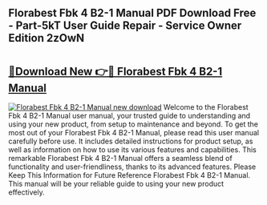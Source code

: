## Florabest Fbk 4 B2-1 Manual PDF Download Free - Part-5kT User Guide Repair - Service Owner Edition 2zOwN

# <h2><a href="http://cf19086.oget.top/?id=Florabest+Fbk+4+B2-1+Manual">🔗Download New 👉🔴 Florabest Fbk 4 B2-1 Manual</a></h2>

[![Florabest Fbk 4 B2-1 Manual new download](https://i.imgur.com/5g1atiW.png)](http://cf19086.oget.top/?id=Florabest+Fbk+4+B2-1+Manual)
Welcome to the Florabest Fbk 4 B2-1 Manual user manual, your trusted guide to understanding and using your new product, from setup to maintenance and beyond. To get the most out of your Florabest Fbk 4 B2-1 Manual, please read this user manual carefully before use. It includes detailed instructions for product setup, as well as information on how to use its various features and capabilities. This remarkable Florabest Fbk 4 B2-1 Manual offers a seamless blend of functionality and user-friendliness, thanks to its advanced features. Please Keep This Information for Future Reference Florabest Fbk 4 B2-1 Manual. This manual will be your reliable guide to using your new product effectively.
